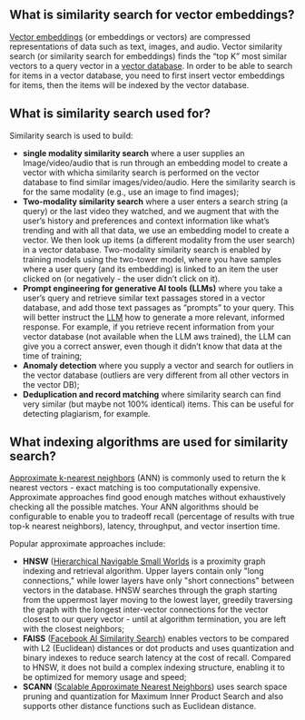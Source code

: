 **What is similarity search for vector embeddings?**
----------------------------------------------------

[Vector embeddings](https://www.hopsworks.ai/dictionary/embedding) (or embeddings or vectors) are compressed representations of data such as text, images, and audio. Vector similarity search (or similarity search for embeddings) finds the “top K” most similar vectors to a query vector in a [vector database](https://www.hopsworks.ai/dictionary/vector-database). In order to be able to search for items in a vector database, you need to first insert vector embeddings for items, then the items will be indexed by the vector database.

**What is similarity search used for?**
---------------------------------------

Similarity search is used to build:

* **single modality similarity search** where a user supplies an Image/video/audio that is run through an embedding model to create a vector with whicha similarity search is performed on the vector database to find similar images/video/audio. Here the similarity search is for the same modality (e.g., use an image to find images);
* **Two-modality similarity search** where a user enters a search string (a query) or the last video they watched, and we augment that with the user’s history and preferences and context information like what’s trending and with all that data, we use an embedding model to create a vector. We then look up items (a different modality from the user search) in a vector database. Two-modality similarity search is enabled by training models using the two-tower model, where you have samples where a user query (and its embedding) is linked to an item the user clicked on (or negatively - the user didn’t click on it).
* **Prompt engineering for generative AI tools (LLMs)** where you take a user’s query and retrieve similar text passages stored in a vector database, and add those text passages as “prompts” to your query. This will better instruct the [LLM](https://www.hopsworks.ai/dictionary/llms-large-language-models) how to generate a more relevant, informed response. For example, if you retrieve recent information from your vector database (not available when the LLM aws trained), the LLM can give you a correct answer, even though it didn’t know that data at the time of training;
* **Anomaly detection** where you supply a vector and search for outliers in the vector database (outliers are very different from all other vectors in the vector DB);
* **Deduplication and record matching** where similarity search can find very similar (but maybe not 100% identical) items. This can be useful for detecting plagiarism, for example.

**What indexing algorithms are used for similarity search?**
------------------------------------------------------------

[Approximate k-nearest neighbors](https://ignite.apache.org/docs/latest/machine-learning/binary-classification/ann#:~:text=An%20approximate%20nearest%20neighbor%20search,good%20as%20the%20exact%20one.) (ANN) is commonly used to return the k nearest vectors - exact matching is too computationally expensive. Approximate approaches find good enough matches without exhaustively checking all the possible matches. Your ANN algorithms should be configurable to enable you to tradeoff recall (percentage of results with true top-k nearest neighbors), latency, throughput, and vector insertion time.

Popular approximate approaches include:

* **HNSW** ([Hierarchical Navigable Small Worlds](https://www.pinecone.io/learn/hnsw/#:~:text=Hierarchical%20Navigable%20Small%20World%20(HNSW,search%20speeds%20and%20fantastic%20recall.)) is a proximity graph indexing and retrieval algorithm. Upper layers contain only "long connections," while lower layers have only "short connections" between vectors in the database. HNSW searches through the graph starting from the uppermost layer moving to the lowest layer, greedily traversing the graph with the longest inter-vector connections for the vector closest to our query vector - until at algorithm termination, you are left with the closest neighbors;
* **FAISS** ([Facebook AI Similarity Search](https://github.com/facebookresearch/faiss)) enables vectors to be compared with L2 (Euclidean) distances or dot products and uses quantization and binary indexes to reduce search latency at the cost of recall. Compared to HNSW, it does not build a complex indexing structure, enabling it to be optimized for memory usage and speed;
* ‍**SCANN** ([Scalable Approximate Nearest Neighbors](https://github.com/google-research/google-research/tree/master/scann)) uses search space pruning and quantization for Maximum Inner Product Search and also supports other distance functions such as Euclidean distance.
